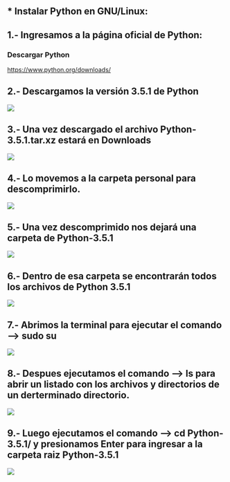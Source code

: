 ## * Instalar Python en GNU/Linux:
## 1.- Ingresamos a la página oficial de Python:
### Descargar Python
https://www.python.org/downloads/
## 2.- Descargamos la versión 3.5.1 de Python
![](https://lh3.googleusercontent.com/xn9VO565sonLui7fgMpYACsbtExRJe8mIUJRO4KFg5QLpg6Ld6PKt3ovZEyqO-BPrd1ILVOhP4cvI8j-cYxhmcq2m6KI_e6BlKAk-WuJ0KOsVACyuODQtHL6UFbQvEugnlavMaj0G03RS9qS5rLHncO4BwOgjatu1s4MCTuMwnzz4N5VPjx0ubLMfZrOMKZ1sfQBXK3zJOmRpiVsARMNaZ5OZBw-VHJK5CzHSnyBYUS_7xRw7ztO7n7DC1W_hsGdQKjOVQDDdfoW3Qr2vjO8twM8uoOzAZJLyrJtz4wF-AuBBHNqttorAx4WEbCPhf6kUZkz7ljZ6YSRAR_N9nhTR3ok_d2UMnm71AtSFqz5Ui1IWHbW7tPvD0_BaoVfeMfADKY6BM6EriCuvq_P0M6yFJityVZhgnOUhQiEkdfxfbOw3PC1L1m6TquIMHn_dFKKxxHlNu2sRJN6Q_KMnNPAbYkX1cwDkm2v88acFkicd8L-BuTp8c0ZZu5ZGtGAqrqWaofRV3PIyU__qlwyrSKGImHFDhNYcFzIraFTG9pT88iobZeW1cNvxvq53ZBkU74v7lc1zE8PrDHsLrJyLk1a3IVhig--tgyepnOzpdyODsCadzsMOWY_=w657-h370-no)
## 3.- Una vez descargado el archivo Python-3.5.1.tar.xz estará en Downloads
![](https://lh3.googleusercontent.com/yK5kF3j3iuPeokcyrWc4Tl0tJldh3IXGNTQoJovTwY9qDKrJNTODOgiMHwJy-DZ9WwR7SZ5gRnslaF-uSW7KhtbGIiS6aw2tbUIyOzLVr63Yvd2OPybjIdwuKdHBixj6PFnpQdsYgCYyFKD3uHYVSF3tvRnOFrEuy5i0YrGKc7aHV0Z3kf2a2OYXBlw6GOiH2Q_Q2Rx2TG72X2iCu6zJztQ1P7_vEUwFW9XMgXCg_guxhQ6P5A6WLp-HQZrKMl_fSndDZlhbu1awAj7Q6CqP-7YFCQeIS-fHR6syyugZxVsrq-AZ4NjaZ5ZOO1gN2mHHJWOH84PQI-Eum8yBBdIsrhMPVc0w9ec-tlX4YOG88FCGXzgUkvVwn_3ICotl1aV504bx5Zfo2G89v9vHlygnpLz4Qxchlq3BTW5Tq-ETFnHNTpTET7u97kMPYF5bgWnBVJypIQlM8ND_RyGvjqX2_6tmiUyvBaUYPiNbR-od1dwESfIb-LQ8C0zPiWYW3wVIpX9DnMj84JeWz6DOZrAPgXGlVRX0_YUez9WWVJMgJzmA73fbIbM71xjZX3RI74MQrMfjRgve-z42I0aM0ABXE_KJbz90J__S5G1tZ5SIK0DgUIFyqlvL=w1027-h577-no)
## 4.- Lo movemos a la carpeta personal para descomprimirlo.
![](https://lh3.googleusercontent.com/fxswo8d9BIGJ-zkViO4iJLdObyRrGDpQGpt4PpsvY3iWeP56NhdcK6Pa0ghz7BkrRTM8b-4iGYjTDtPoqMI9Nj81NtRJwSHccbkeNl4PGkvpPk3nT4RM63p3MoLe23ID8rXHExQCEPyYHcMKUrsKwf8g5-d_A2_0KeBX9z_WuY99WUbM612QdDQISudTY_citnKel76_VjwwhY27Eu6hFxD0FO8LedWUHokHG_pD27JR6YHX7QtdKaVVRbyX0Q-3GSWf1AB9uMTST8GHbF4KJL_McR59y2CCD6yh7v5GuMWZZJeamrxzCUuXok468EZgAB5X4xmtcNS-7L40DlSLzlCOHGJst6ZqR-PYRVqRjSzOXFe60WU-OrG2hN4YyNvjDMXvczgDdjiDDTdNoKcAipBfPBHc1KJTgOrpf7ZgVMkhR51parcPilgQs4cvIrX1_H2GmAP2dRKo6E61tZ3ssxxIGw1mlzYli2dyHK3KVzkB_iBc4VPunQJvoxW-56AvkuL9kB0aRhw-PAWyGySPuYSlM2Cq__hAPR9BTASQV7JaT9ULWPuH21e3VjIq-vF5Nfjl361kFoAqqgg8xXnxMet_Hc3WNzqWeEjU21xMpLeCxhchLoHy=w1027-h577-no)
## 5.- Una vez descomprimido nos dejará una carpeta de Python-3.5.1
![](https://lh3.googleusercontent.com/OaAbZBItxvxDMifpvVxjU1s7t6TkPJ4TQypanlG4579OsgsCfOf7CEur_H8Fk1cDnKlj-YpD3ipyKTJHOv708YThDWbPrEuv63DhHFYK-D6dFJtS6qHhKZWR1V9eKAEOiT-4a0NqYf_bn5JwwOFPVdRn5QCltQJTTmaaR7zQ3Du9aMjeKePbO2U_PRaZiLHphsVW8ibV8kZgO8RivLYbLRISCtam-D5qWo6h-P62Vipfzc751w4PVdvKqBBXgX-JjDDqsagdC3j_uJlvcuEob_slPa9LNocCgdB19bBCJplI3mFo3VjfXlnyjlTOd4uM-bXNa7Gox7e_fnDKe5Q1I8kVo6luRc6ig0pgPQlzstzUHBRCfmwLdhBhAgLo7Vjc49LJbjdcyr7BIh8gYcnRWQPXQE15hzhBnaHUPtfBoUriFsshkAaYYc7F0RhKvjG_1k9ekfQ9R3nP7r2aRZZ76YI7QbonsgcE7fOwJEmSt_9m_yrE2ExrPjI7woio9ZGPnncKYdSOWuRRiJ9p6amKWb1GYXTYEeUN5yg-iRieOEDK4eC1pn_pyXhlwhF8mE6UkemiGRfTVWjSyepiISy2uTgZvzRap77ueN555aM3iT-V5h0u0SMO=w1027-h576-no)
## 6.- Dentro de esa carpeta se encontrarán todos los archivos de Python 3.5.1
![](https://lh3.googleusercontent.com/Sc3xncpzIBSYfFjsb5-lTjIl2hGVqil6jF8qYSQzIH0cTSEjuun9wWGImsvX3rg22kkioE0ujjkeq-YRgsThQzOOL4-0ccmZGcYt9fzdWbW6fgoJ1eIiXYmSiUmp3yIOGFrW6sT5VVzP7XJqENzldb4BZwAHxPmA2gcFF-ZD323I-LJWGqiF-VlgkFk1e2GoCCJvFIfKauUzkhnYETCIfOnB7xVH2JrJYyNRBTBqLHRLxxIHIiE3lQnXo5mi4dGO6hgn2yyaoROweddwC0gQWbtGltePwGDAa5WFKBy29lnGEde4BkUqcPJPlODiptZ6h-HBbfZiqz4HNB5xR6pkzafDpV5dTvvbX9cTRofzfhTEDouZi580Ub1jUxRoOPB0S6c190SLDlL2n8E0F3jDamNQtf1YjdpR1euR-LNwtceYcj6DeXeR5iWKiZe09EsjmfMNZSNeHifgMIFatHW0DVAQQknS9lo-7VbO8eJmwthc5MxrW8qI70e8DHoLLrDKiID3WwwCPEZ2DdRSvB4OAcukUhNFL0g7L2ebZ9M8ELnW_7FdTevHdBL5Wj23wzKs0_9QDv7GVlPwsgjf0y8bmM0FwftkK08fk1jZOPsoadJOswllVaNv=w1027-h578-no)
## 7.- Abrimos la terminal para ejecutar el comando --> sudo su
![](https://lh3.googleusercontent.com/tfPJxtY9tdsgydkW1-xlFRKpVo_mI3q1xYDFIxrRUpA5t6XJx0T3b69i89I8Nv7yOBKwnLmw6Es0yEcxdRR-z-WBsXh04DBT07Oud62hvvKOZYDvU_ueQfJflUr3rJYcYzyFAzzGVwbGxXbxyTAytdnf866NRnHnPw6VRLPF2h0SQBfJMHSBqVlFR8cDBTVJmGu8IYHE5ACfHEmz1lMbi7q8mXFNf29Q6cBgljECu4Mn_3oaSAAsLJcnJrUV3AXmBWcjbIfa7O5KRpBi2Z_U8jFPk2fWrjr5hlXuzO-Pi2PBED96hs2GHUdDPrmthW-YCFqE3ND0-H5dEejJp4wTnzxIvU3_SNhOKPD3MRjfGrHoZyedC-JaeSYKNt7tb9R1epuqqjN3KVwK0A1waRIcfJCrkv9aCKb_cJuuRoXMB9l7pXjrME0dFvUcVLYFyWNy2V1Qx8Z9gNNtCRq_eclHdYNHQoZOINIANRbh3LaXLy89-FBxcpaj-A4YQHXU5Gxv5ct1Ey3TWM2lqq9vn5_Ovd92TWw-O67JHje4BQDJA0W31Fxin15hjEL0iTzYfgLEdNdYRPJoHcYfusCH7JSZb_JU5_4q9PcHwWhOlRXxcYAIxHhfEFuP=w1027-h578-no)
## 8.- Despues ejecutamos el comando --> ls para abrir un listado con los archivos y directorios de un derterminado directorio.
![](https://lh3.googleusercontent.com/HaP-XpTIVTfrTjGKHq8_vdnUqKDZfMvkASYfwwStzuD9b-8VFfaRayYx7XmfpgWN671mj1rY8uBG2lKGqLsV_PFoaOmmOrKe274s8FUh2ZVXzN04NHiNkQtB1L8WSvQBtQ5psqAM6H7j3t-52Gf3AWcTr1EuhprZpF-7Dd1Vihjgd6xHjONe0IbOvTH8xdJ-WKEFkNr1qQdTEQIswiAX74Q_-woxxjL1pGZJbpV-QycBej55QypabUQrHecRkEJeJJvNsFxTycwxfY9QMYRxx_2Ruz-5WLlwov5Mt1m_NKLXFh1TxN87-2UkKCEF-wXx9-vHDVmc8wdbNQNgqih8D-d4UCx3QkmX5MVznRjQ8aevChss_InCVrPOccHq-8mN2Aff29qVDmumqoBYW_oTlzD7GEOaF4_XSvrfXhXznIqpxDRzRjWOvEitPv75-6UgqIVVZkeje2ZdxEsnpHMKhMs5J3_yX1c2gF8QztOUYthRyINB95aGK-aqVFcG1s6l4HNkdk16qD7PN8BDNO-pQvS4CYOT08flynfSlABksM61Qi8WY9-vpm-Vlszse-IN3OokQninJOn4HIJwG9pNoQzKndN67MZJVzuDnfiS4HAI6EQRVzHq=w1006-h566-no)
## 9.- Luego ejecutamos el comando --> cd Python-3.5.1/ y presionamos Enter para ingresar a la carpeta raiz Python-3.5.1
![](https://lh3.googleusercontent.com/H5uL_DNSGg7ZHvXqV-WeoSpQ1zMsrWi-D0GuG-6WajESiOQ75vT0fsbq8C_9sMwfaYdf5Z7XXxSNdlpde9e11apEJY6B9xGpNDh7Slopf5St-gCBH-bYeDDIaMyDAUmQw7YRXVIKLV84R8Fjc3-KeZNzUq6azh2HtakrvXJAEanl0h30CIFFV9OpmduNjzjOwjlRTauFDp_k1c_CXnTsSubWAdg2VOKzcuqeieQTYHttQNBv7d4vrIHuFPpgfgg1JbX0IXk9FaQSLgdbDG0MaOM9iO5JRHXysOK8DiqXr2NNxFglqucm8I8U8bigIas_EkMjVXHbAC49MU-mcHpP4vHmItgDfUg7saM9kWU-n6LqZoaYiM-bQVvH2W562tWD9KPnnNo6MoPsaI5OrqETBYW1OJNWWxcejb20FX92H5KnB0VsnMSYUeAYh8g5wZz4RpqrIqRyWXBxa2Hddxj18K6s7L4TNaGmI2PKVXd-fHctgIkV3QWfiORkcJoFrRqxSgct6v2Ao43Whjq9rFifiuh6wTrtmbA6RqxzEQv5nqgQUmXgTEme7zoHJAblO3-lX2SErHzY2wx_fJ_cfwEcyd_Zja5U8IYE2mxvNDVQ7y-asjvEKQmG=w1006-h566-no)